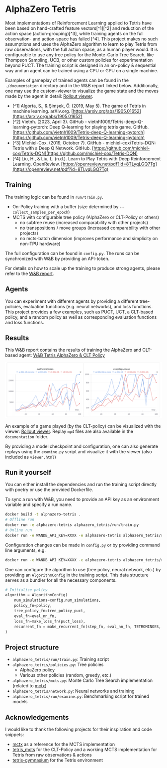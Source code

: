 # AlphaZero Tetris

Most implementations of Reinforcement Learning applied to Tetris have been based on hand-crafted feature vectors[^1][^2] and
reduction of the action space (action-grouping)[^3], while training agents on the full observation- and action-space has failed [^4]. This project makes no such assumptions and uses the AlphaZero algorithm
to learn to play Tetris from raw observations, with the full action space, as a human player would. It is configurable 
to use any tree policy for the Monte-Carlo Tree Search, like Thompson Sampling, UCB, or other custom policies for experimentation beyond PUCT. The training 
script is designed in an on-policy & sequential way and an agent can be trained using a CPU or GPU on a single machine.

Examples of gameplay of trained agents can be found in the `./documentation` directory and in the W&B report linked below.
Additionally, one may use the custom-viewer to visualize the game state and the moves made by the agent in detail: [Rollout viewer](https://max-we.github.io/alphazero-tetris/).


- [^1] Algorta, S., & Şimşek, Ö. (2019, May 5). The game of Tetris in machine learning. arXiv.org. [https://arxiv.org/abs/1905.01652](https://arxiv.org/abs/1905.01652)
- [^2] Vietnh. (2023, April 3). GitHub - vietnh1009/Tetris-deep-Q-learning-pytorch: Deep Q-learning for playing tetris game. GitHub. [https://github.com/vietnh1009/Tetris-deep-Q-learning-pytorch](https://github.com/vietnh1009/Tetris-deep-Q-learning-pytorch)
- [^3] Michiel-Cox. (2019, October 7). GitHub - michiel-cox/Tetris-DQN: Tetris with a Deep Q Network. GitHub. [https://github.com/michiel-cox/Tetris-DQN](https://github.com/michiel-cox/Tetris-DQN)
- [^4] Liu, H., & Liu, L. (n.d.). Learn to Play Tetris with Deep Reinforcement Learning. OpenReview. [https://openreview.net/pdf?id=8TLyqLGQ7Tg](https://openreview.net/pdf?id=8TLyqLGQ7Tg)

## Training

The training logic can be found in `run/train.py`.

- On-Policy training with a buffer (size determined by `--collect_samples_per_epoch`)
- MCTS with configurable tree policy (AlphaZero or CLT-Policy or others)
  - no subtree reuse (increased comparability with other projects)
  - no transpositions / move groups (increased comparability with other projects)
  - no mcts-batch dimension (improves performance and simplicity on non-TPU hardware)

The full configuration can be found in `config.py`. The runs can be synchronized with W&B by providing an API-token.

For details on how to scale up the training to produce strong agents, please refer to the [W&B report](https://api.wandb.ai/links/go-apps-github/8vlgjurp).

## Agents

You can experiment with different agents by providing a different tree-policies, evaluation functions (e.g. neural networks), and loss functions.
This project provides a few examples, such as PUCT, UCT, a CLT-based policy, and a random policy as well as corresponding evaluation functions and loss functions.

## Results

This W&B report contains the results of training the AlphaZero and CLT-based agent: [W&B Tetris AlphaZero & CLT Policy](https://api.wandb.ai/links/go-apps-github/8vlgjurp)

![W&B Report](documentation/training_result_puct_clt.png)

An example of a game played (by the CLT-policy) can be visualized with the viewer: [Rollout viewer](https://max-we.github.io/alphazero-tetris/). Replay `mp4` files are also available in the `documentation` folder.

By providing a model checkpoint and configuration, one can also generate replays using the `examine.py` script and visualize it with the viewer (also included as `viewer.html`)

## Run it yourself

You can either install the dependencies and run the training script directly with poetry or use the provided Dockerfile.

To sync a run with W&B, you need to provide an API key as an environment variable and specify a run name.

```bash
docker build -t alphazero-tetris .
# Offline run
docker run -e alphazero-tetris alphazero_tetris/run/train.py
# Online run
docker run -e WANDB_API_KEY=XXXX -e alphazero-tetris alphazero_tetris/run/train.py --wandb-run-name="TEST"
```
Configuration changes can be made in `config.py` or by providing command line arguments, e.g.

```bash
docker run -e WANDB_API_KEY=XXXX -e alphazero-tetris alphazero_tetris/run/train.py --wandb-run-name="TEST" --num-simulations=300
```

One can configure the algorithm to use (tree policy, neural network, etc.) by providing an `AlgorithmConfig` in the training script. This data
structure serves as a bundler for all the necessary components.

```python
# Initialize policy
algorithm = AlgorithmConfig(
    num_simulations=config.num_simulations,
    policy_fn=policy,
    tree_policy_fn=tree_policy_puct,
    eval_fn=eval_nn_fn,
    loss_fn=make_loss_fn(puct_loss),
    recurrent_fn = make_recurrent_fn(step_fn, eval_nn_fn, TETROMINOES, config),
)
```

## Project structure

- `alphazero_tetris/run/train.py`: Training script
- `alphazero_tetris/policies.py`: Tree policies
  - AlphaZero policy
  - Various other policies (random, greedy, etc.)
- `alphazero_tetris/mcts.py`: Monte Carlo Tree Search implementation (related to [mctx](https://github.com/google-deepmind/mctx))
- `alphazero_tetris/network.py`: Neural networks and training
- `alphazero_tetris/run/examine.py`: Benchmarking script for trained models

## Acknowledgements

I would like to thank the following projects for their inspiration and code snippets:

- [mctx](https://github.com/google-deepmind/mctx) as a reference for the MCTS implementation
- [tetris_mcts](https://github.com/hrpan/tetris_mcts) for the CLT-Policy and a working MCTS implementation for Tetris from raw observations & actions
- [tetris-gymnasium](https://github.com/Max-We/Tetris-Gymnasium) for the Tetris environment
